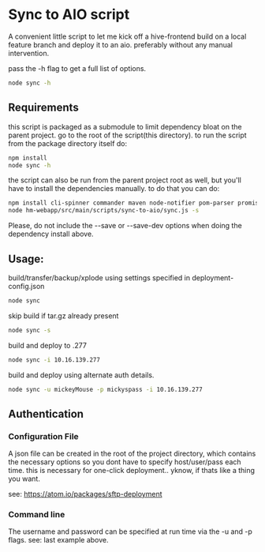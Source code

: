# Sync to AIO script
A convenient little script to let me kick off a hive-frontend build on a local feature branch
and deploy it to an aio. preferably without any manual intervention.

pass the -h flag to get a full list of options.
```bash
node sync -h
```

## Requirements
this script is packaged as a submodule to limit dependency bloat on the parent project.
go to the root of the script(this directory). to run the script from the package directory itself do:
```bash
npm install
node sync -h
```
the script can also be run from the parent project root as well, but you'll have to install the dependencies manually. to
do that you can do:
```bash
npm install cli-spinner commander maven node-notifier pom-parser promise-sftp ssh2  
node hm-webapp/src/main/scripts/sync-to-aio/sync.js -s
```
Please, do not include the --save or --save-dev options when doing the dependency install above.

## Usage:
build/transfer/backup/xplode using settings specified in deployment-config.json
```bash
node sync
```
skip build if tar.gz already present
```bash
node sync -s
```
build and deploy to .277
```bash
node sync -i 10.16.139.277
```
build and deploy using alternate auth details.
```bash
node sync -u mickeyMouse -p mickyspass -i 10.16.139.277
```

## Authentication

### Configuration File
A json file can be created in the root of the project directory,
which contains the necessary options so you dont have to specify host/user/pass each time.
this is necessary for one-click deployment.. yknow, if thats like a thing you want.

see: https://atom.io/packages/sftp-deployment

### Command line
The username and password can be specified at run time via the -u and -p flags.
see: last example above.
